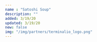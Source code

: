 ```yaml
---
name : "Satoshi Soup"
description: ""
added: 3/19/20
updated: 3/19/20
new: false
img: "/img/partners/terminalio_logo.png"
---
```

